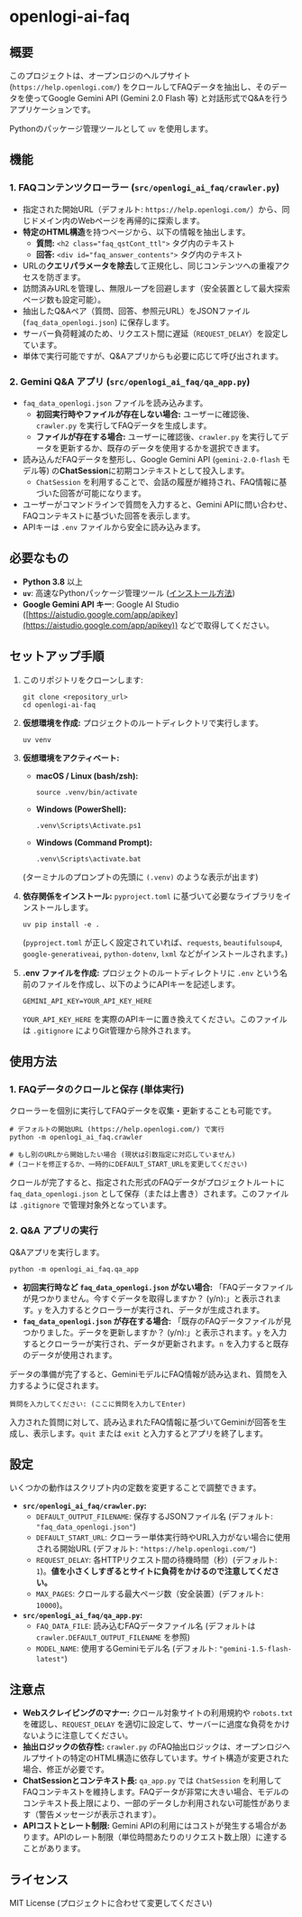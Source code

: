 # openlogi-ai-faq

## 概要

このプロジェクトは、オープンロジのヘルプサイト (`https://help.openlogi.com/`) をクロールしてFAQデータを抽出し、そのデータを使ってGoogle Gemini API (Gemini 2.0 Flash 等) と対話形式でQ&Aを行うアプリケーションです。

Pythonのパッケージ管理ツールとして `uv` を使用します。

## 機能

### 1. FAQコンテンツクローラー (`src/openlogi_ai_faq/crawler.py`)

*   指定された開始URL（デフォルト: `https://help.openlogi.com/`）から、同じドメイン内のWebページを再帰的に探索します。
*   **特定のHTML構造**を持つページから、以下の情報を抽出します。
    *   **質問:** `<h2 class="faq_qstCont_ttl">` タグ内のテキスト
    *   **回答:** `<div id="faq_answer_contents">` タグ内のテキスト
*   URLの**クエリパラメータを除去**して正規化し、同じコンテンツへの重複アクセスを防ぎます。
*   訪問済みURLを管理し、無限ループを回避します（安全装置として最大探索ページ数も設定可能）。
*   抽出したQ&Aペア（質問、回答、参照元URL）をJSONファイル (`faq_data_openlogi.json`) に保存します。
*   サーバー負荷軽減のため、リクエスト間に遅延（`REQUEST_DELAY`）を設定しています。
*   単体で実行可能ですが、Q&Aアプリからも必要に応じて呼び出されます。

### 2. Gemini Q&A アプリ (`src/openlogi_ai_faq/qa_app.py`)

*   `faq_data_openlogi.json` ファイルを読み込みます。
    *   **初回実行時やファイルが存在しない場合:** ユーザーに確認後、`crawler.py` を実行してFAQデータを生成します。
    *   **ファイルが存在する場合:** ユーザーに確認後、`crawler.py` を実行してデータを更新するか、既存のデータを使用するかを選択できます。
*   読み込んだFAQデータを整形し、Google Gemini API (`gemini-2.0-flash` モデル等) の**ChatSession**に初期コンテキストとして投入します。
    *   `ChatSession` を利用することで、会話の履歴が維持され、FAQ情報に基づいた回答が可能になります。
*   ユーザーがコマンドラインで質問を入力すると、Gemini APIに問い合わせ、FAQコンテキストに基づいた回答を表示します。
*   APIキーは `.env` ファイルから安全に読み込みます。

## 必要なもの

*   **Python 3.8** 以上
*   **`uv`**: 高速なPythonパッケージ管理ツール ([インストール方法](https://astral.sh/uv#installation))
*   **Google Gemini API キー**: Google AI Studio ([https://aistudio.google.com/app/apikey](https://aistudio.google.com/app/apikey)) などで取得してください。

## セットアップ手順

1.  このリポジトリをクローンします:

    ```text
    git clone <repository_url>
    cd openlogi-ai-faq
    ```

2.  **仮想環境を作成:** プロジェクトのルートディレクトリで実行します。

    ```text
    uv venv
    ```

3.  **仮想環境をアクティベート:**
    *   **macOS / Linux (bash/zsh):**

        ```text
        source .venv/bin/activate
        ```
    *   **Windows (PowerShell):**

        ```text
        .venv\Scripts\Activate.ps1
        ```
    *   **Windows (Command Prompt):**

        ```text
        .venv\Scripts\activate.bat
        ```
    (ターミナルのプロンプトの先頭に `(.venv)` のような表示が出ます)

4.  **依存関係をインストール:** `pyproject.toml` に基づいて必要なライブラリをインストールします。

    ```text
    uv pip install -e .
    ```
    (`pyproject.toml` が正しく設定されていれば、`requests`, `beautifulsoup4`, `google-generativeai`, `python-dotenv`, `lxml` などがインストールされます。)

5.  **.env ファイルを作成:** プロジェクトのルートディレクトリに `.env` という名前のファイルを作成し、以下のようにAPIキーを記述します。

    ```text
    GEMINI_API_KEY=YOUR_API_KEY_HERE
    ```
    `YOUR_API_KEY_HERE` を実際のAPIキーに置き換えてください。このファイルは `.gitignore` によりGit管理から除外されます。

## 使用方法

### 1. FAQデータのクロールと保存 (単体実行)

クローラーを個別に実行してFAQデータを収集・更新することも可能です。

```text
# デフォルトの開始URL (https://help.openlogi.com/) で実行
python -m openlogi_ai_faq.crawler

# もし別のURLから開始したい場合 (現状は引数指定に対応していません)
# (コードを修正するか、一時的にDEFAULT_START_URLを変更してください)
```

クロールが完了すると、指定された形式のFAQデータがプロジェクトルートに `faq_data_openlogi.json` として保存（または上書き）されます。このファイルは `.gitignore` で管理対象外となっています。

### 2. Q&A アプリの実行

Q&Aアプリを実行します。

```text
python -m openlogi_ai_faq.qa_app
```

*   **初回実行時など `faq_data_openlogi.json` がない場合:**
    「FAQデータファイルが見つかりません。今すぐデータを取得しますか？ (y/n):」と表示されます。`y` を入力するとクローラーが実行され、データが生成されます。
*   **`faq_data_openlogi.json` が存在する場合:**
    「既存のFAQデータファイルが見つかりました。データを更新しますか？ (y/n):」と表示されます。`y` を入力するとクローラーが実行され、データが更新されます。`n` を入力すると既存のデータが使用されます。

データの準備が完了すると、GeminiモデルにFAQ情報が読み込まれ、質問を入力するように促されます。

```text
質問を入力してください: (ここに質問を入力してEnter)
```

入力された質問に対して、読み込まれたFAQ情報に基づいてGeminiが回答を生成し、表示します。`quit` または `exit` と入力するとアプリを終了します。

## 設定

いくつかの動作はスクリプト内の定数を変更することで調整できます。

*   **`src/openlogi_ai_faq/crawler.py`:**
    *   `DEFAULT_OUTPUT_FILENAME`: 保存するJSONファイル名 (デフォルト: `"faq_data_openlogi.json"`)
    *   `DEFAULT_START_URL`: クローラー単体実行時やURL入力がない場合に使用される開始URL (デフォルト: `"https://help.openlogi.com/"`)
    *   `REQUEST_DELAY`: 各HTTPリクエスト間の待機時間（秒）(デフォルト: `1`)。**値を小さくしすぎるとサイトに負荷をかけるので注意してください。**
    *   `MAX_PAGES`: クロールする最大ページ数（安全装置）(デフォルト: `10000`)。
*   **`src/openlogi_ai_faq/qa_app.py`:**
    *   `FAQ_DATA_FILE`: 読み込むFAQデータファイル名 (デフォルトは `crawler.DEFAULT_OUTPUT_FILENAME` を参照)
    *   `MODEL_NAME`: 使用するGeminiモデル名 (デフォルト: `"gemini-1.5-flash-latest"`)

## 注意点

*   **Webスクレイピングのマナー:** クロール対象サイトの利用規約や `robots.txt` を確認し、`REQUEST_DELAY` を適切に設定して、サーバーに過度な負荷をかけないように注意してください。
*   **抽出ロジックの依存性:** `crawler.py` のFAQ抽出ロジックは、オープンロジヘルプサイトの特定のHTML構造に依存しています。サイト構造が変更された場合、修正が必要です。
*   **ChatSessionとコンテキスト長:** `qa_app.py` では `ChatSession` を利用してFAQコンテキストを維持します。FAQデータが非常に大きい場合、モデルのコンテキスト長上限により、一部のデータしか利用されない可能性があります（警告メッセージが表示されます）。
*   **APIコストとレート制限:** Gemini APIの利用にはコストが発生する場合があります。APIのレート制限（単位時間あたりのリクエスト数上限）に達することがあります。

## ライセンス

MIT License (プロジェクトに合わせて変更してください)